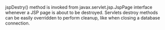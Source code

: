 jspDestry() method is invoked from javax.servlet.jsp.JspPage interface
whenever a JSP page is about to be destroyed. Servlets destroy methods
can be easily overridden to perform cleanup, like when closing a
database connection.